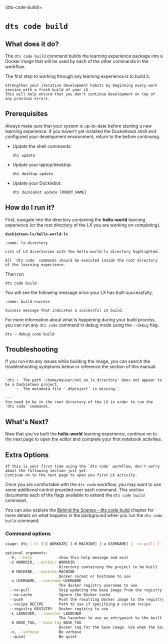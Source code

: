 (dts-code-build)=
# `dts code build`

## What does it do?

The `dts code build` command builds the learning experience package into a Docker image that will be 
used by each of the other commands in the workflow.

The first step to working through any learning experience is to build it.

```{hint}
Strengthen your iterative development habits by beginning every work session with a fresh build of your LX. 
This will help ensure that you don't continue development on top of any previous errors.
```

## Prerequisites

Always make sure that your system is up-to-date before starting a new learning experience. 
If you haven't yet installed the Duckietown shell and configured your development environment, 
return to the [](env-setup) before continuing.

- Update the shell commands:

      dts update

- Update your laptop/desktop: 

      dts desktop update

- Update your Duckiebot: 

      dts duckiebot update [ROBOT_NAME]


## How do I run it?

First, navigate into the directory containing the **hello-world** learning experience (or the root directory of the LX you are working on completing).

**`duckietown-lx/hello-world-lx`**

```{figure} ../../_images/consume/lx-directory.png
:name: lx-directory

List of LX directories with the hello-world-lx directory highlighted.
```

```{important}
All `dts code` commands should be executed inside the root directory of the learning experience.
```

Then run

    dts code build

You will see the following message once your LX has built successfully,

```{figure} ../../_images/consume/build-success.png
:name: build-success

Success message that indicates a successful LX build.
```

For more information about what is happening during your build process, you can run any `dts code` command in debug 
mode using the `--debug` flag.

    dts --debug code build

## Troubleshooting

If you run into any issues while building the image, you can search the troubleshooting symptoms below or 
reference the [](how-to-get-help) section of this manual.

```{trouble}

`dts :  The path '/home/myuser/not_an_lx_directory' does not appear to be a Duckietown project. 
     :  The metadata file '.dtproject' is missing.`

---
You need to be in the root directory of the LX in order to run the `dts code` commands.
```

## What's Next?

Now that you've built the **hello-world** learning experience, continue on to the next page to 
open the editor and complete your first notebook activities.

## Extra Options

```{warning}
If this is your first time using the `dts code` workflow, don't worry about the following section just yet. 
Continue on to the next page to open you first LX activity.
```

Once you are comfortable with the `dts code` workflow, you may want to use some additional control provided 
over each command. This section documents each of the flags available to extend the `dts code build` command.

You can also explore the [Behind the Scenes - dts code build](behind-the-scenes-code-build) chapter 
for more details on what happens in the background when you run the `dts code build` command.

### Command options

```bash
usage: dts [-h] [-C WORKDIR] [-H MACHINE] [-u USERNAME] [--no-pull] [--no-cache] [--push] [--recipe RECIPE] [--registry REGISTRY] [-L LAUNCHER] [-b BASE_TAG] [-v] [--quiet]

optional arguments:
  -h, --help            show this help message and exit
  -C WORKDIR, --workdir WORKDIR
                        Directory containing the project to be built
  -H MACHINE, --machine MACHINE
                        Docker socket or hostname to use
  -u USERNAME, --username USERNAME
                        The docker registry username to use
  --no-pull             Skip updating the base image from the registry
  --no-cache            Ignore the Docker cache
  --push                Push the resulting Docker image to the registry
  --recipe RECIPE       Path to use if specifying a custom recipe
  --registry REGISTRY   Docker registry to use
  -L LAUNCHER, --launcher LAUNCHER
                        The launcher to use as entrypoint to the built container
  -b BASE_TAG, --base-tag BASE_TAG
                        Docker tag for the base image. Use when the base image is also a development version
  -v, --verbose         Be verbose
  --quiet               Be quiet
```